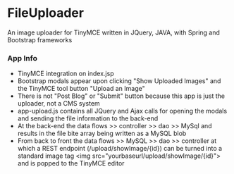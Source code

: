 # FileUploader
An image uploader for TinyMCE written in JQuery, JAVA, with Spring and Bootstrap frameworks

### App Info
- TinyMCE integration on index.jsp
- Bootstrap modals appear upon clicking "Show Uploaded Images" and the TinyMCE tool button "Upload an Image"
- There is not "Post Blog" or "Submit" button because this app is just the uploader, not a CMS system
- app-upload.js contains all JQuery and Ajax calls for opening the modals and sending the file information to the back-end
- At the back-end the data flows >> controller >> dao >> MySql and results in the file bite array being written as a MySQL blob
- From back to front the data flows >> MySQL >> dao >> controller at which a REST endpoint (/upload/showImage/{id}) can be turned into a standard image tag &lt;img src="yourbaseurl/upload/showImage/{id}"&gt; and is popped to the TinyMCE editor

